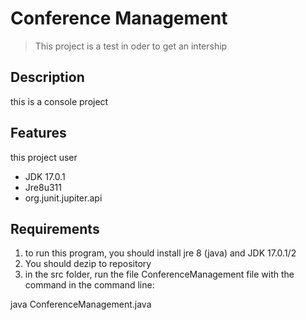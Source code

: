 # Conference Management
> This project is a test in oder to get an intership

## Description
this is a console project

## Features

this project user
- JDK 17.0.1
- Jre8u311
- org.junit.jupiter.api

## Requirements
1. to run this program, you should install jre 8 (java) and JDK 17.0.1/2
2. You should dezip to repository
3. in the src folder, run the file ConferenceManagement file with the command in the command line: 

java ConferenceManagement.java
